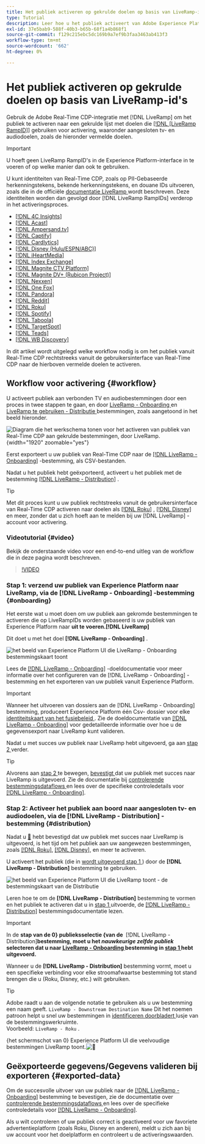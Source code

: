 ```yaml
---
title: Het publiek activeren op gekrulde doelen op basis van LiveRamp-id's
type: Tutorial
description: Leer hoe u het publiek activeert van Adobe Experience Platform naar verbonden tv- en audiodoelen en andere integraties met de LiveRamp RampID.
exl-id: 37e5bab9-588f-40b3-b65b-68f1a4b868f1
source-git-commit: f129c215ebc5dc169b9a7ef9b3faa3463ab413f3
workflow-type: tm+mt
source-wordcount: '662'
ht-degree: 0%

---
```


# Het publiek activeren op gekrulde doelen op basis van LiveRamp-id&#39;s

Gebruik de Adobe Real-Time CDP-integratie met [!DNL LiveRamp] om het publiek te activeren naar een gekrulde lijst met doelen die [[!DNL [LiveRamp RampID]]](https://docs.liveramp.com/connect/en/interpreting-rampid,-liveramp-s-people-based-identifier.html) gebruiken voor activering, waaronder aangesloten tv- en audiodoelen, zoals de hieronder vermelde doelen.

>[!IMPORTANT]
>
>U hoeft geen LiveRamp RampID&#39;s in de Experience Platform-interface in te voeren of op welke manier dan ook te gebruiken.
>
> U kunt identiteiten van Real-Time CDP, zoals op PII-Gebaseerde herkenningstekens, bekende herkenningstekens, en douane IDs uitvoeren, zoals die in de officiële [ documentatie LiveRamp ](https://docs.liveramp.com/connect/en/identity-and-identifier-terms-and-concepts.html#known-identifiers) wordt beschreven. Deze identiteiten worden dan gevolgd door [!DNL LiveRamp RampIDs] verderop in het activeringsproces.


* [[!DNL 4C Insights]](#insights)
* [[!DNL Acast]](#acast)
* [[!DNL Ampersand.tv]](#ampersand-tv)
* [[!DNL Captify]](#captify)
* [[!DNL Cardlytics]](#cardlytics)
* [[!DNL Disney (Hulu/ESPN/ABC)]](#disney)
* [[!DNL iHeartMedia]](#iheartmedia)
* [[!DNL Index Exchange]](#index-exchange)
* [[!DNL Magnite CTV Platform]](#magnite)
* [[!DNL Magnite DV+ (Rubicon Project)]](#magnite-dv)
* [[!DNL Nexxen]](#nexxen)
* [[!DNL One Fox]](#fox)
* [[!DNL Pandora]](#pandora)
* [[!DNL Reddit]](#reddit)
* [[!DNL Roku]](#roku)
* [[!DNL Spotify]](#spotify)
* [[!DNL Taboola]](#taboola)
* [[!DNL TargetSpot]](#targetspot)
* [[!DNL Teads]](#teads)
* [[!DNL WB Discovery]](#wb-discovery)

In dit artikel wordt uitgelegd welke workflow nodig is om het publiek vanuit Real-Time CDP rechtstreeks vanuit de gebruikersinterface van Real-Time CDP naar de hierboven vermelde doelen te activeren.

## Workflow voor activering {#workflow}

U activeert publiek aan verbonden TV en audiobestemmingen door een proces in twee stappen te gaan, en door [ LiveRamp - Onboarding ](../catalog/advertising/liveramp-onboarding.md) en [ LiveRamp te gebruiken - Distributie ](../catalog/advertising/liveramp-distribution.md) bestemmingen, zoals aangetoond in het beeld hieronder.

![ Diagram die het werkschema tonen voor het activeren van publiek van Real-Time CDP aan gekrulde bestemmingen, door LiveRamp.](../assets/ui/activate-curated-destinations-liveramp/workflow-diagram.png){width="1920" zoomable="yes"}

Eerst exporteert u uw publiek van Real-Time CDP naar de [[!DNL LiveRamp - Onboarding]](../catalog/advertising/liveramp-onboarding.md) -bestemming, als CSV-bestanden.

Nadat u het publiek hebt geëxporteerd, activeert u het publiek met de bestemming [[!DNL LiveRamp - Distribution]](../catalog/advertising/liveramp-distribution.md) .

>[!TIP]
>
>Met dit proces kunt u uw publiek rechtstreeks vanuit de gebruikersinterface van Real-Time CDP activeren naar doelen als [[!DNL Roku]](../catalog/advertising/liveramp-distribution.md#roku) , [[!DNL Disney]](../catalog/advertising/liveramp-distribution.md#disney) en meer, zonder dat u zich hoeft aan te melden bij uw [!DNL LiveRamp] -account voor activering.

### Videotutorial {#video}

Bekijk de onderstaande video voor een end-to-end uitleg van de workflow die in deze pagina wordt beschreven.

>[!VIDEO](https://video.tv.adobe.com/v/3452663?captions=dut)

### Stap 1: verzend uw publiek van Experience Platform naar LiveRamp, via de [!DNL LiveRamp - Onboarding] -bestemming {#onboarding}

Het eerste wat u moet doen om uw publiek aan gekromde bestemmingen te activeren die op LiveRampIDs worden gebaseerd is uw publiek van Experience Platform naar **uit te voeren.[!DNL LiveRamp]**

Dit doet u met het doel **[!DNL LiveRamp - Onboarding]** .

![ het beeld van Experience Platform UI die LiveRamp - Onboarding bestemmingskaart toont ](../assets/ui/activate-curated-destinations-liveramp/liveramp-onboarding-catalog.png)

Lees de [[!DNL LiveRamp - Onboarding]](../catalog/advertising/liveramp-onboarding.md) -doeldocumentatie voor meer informatie over het configureren van de [!DNL LiveRamp - Onboarding] -bestemming en het exporteren van uw publiek vanuit Experience Platform.

>[!IMPORTANT]
>
>Wanneer het uitvoeren van dossiers aan de [!DNL LiveRamp - Onboarding] bestemming, produceert Experience Platform één Csv- dossier voor elke [ identiteitskaart van het fusiebeleid ](../../profile/merge-policies/overview.md). Zie de doeldocumentatie van [[!DNL LiveRamp - Onboarding]](../catalog/advertising/liveramp-onboarding.md) voor gedetailleerde informatie over hoe u de gegevensexport naar LiveRamp kunt valideren.


Nadat u met succes uw publiek naar LiveRamp hebt uitgevoerd, ga aan [ stap 2 ](#distribution) verder.

>[!TIP]
>
>Alvorens aan [ stap 2 ](#distribution) te bewegen, [ bevestigt ](../catalog/advertising/liveramp-onboarding.md#exported-data) dat uw publiek met succes naar LiveRamp is uitgevoerd. Zie de documentatie bij [ controlerende bestemmingsdataflows ](../../dataflows/ui/monitor-destinations.md#dataflow-runs-for-batch-destinations) en lees over de specifieke controledetails voor [[!DNL LiveRamp - Onboarding]](../catalog/advertising/liveramp-onboarding.md#exported-data).

### Stap 2: Activeer het publiek aan boord naar aangesloten tv- en audiodoelen, via de [!DNL LiveRamp - Distribution] -bestemming {#distribution}

Nadat u [&#128279;](../catalog/advertising/liveramp-onboarding.md#exported-data) hebt bevestigd dat uw publiek met succes naar LiveRamp is uitgevoerd, is het tijd om het publiek aan uw aangewezen bestemmingen, zoals [[!DNL Roku]](../catalog/advertising/liveramp-distribution.md#roku), [[!DNL Disney]](../catalog/advertising/liveramp-distribution.md#disney), en meer te activeren.

U activeert het publiek (die in [ wordt uitgevoerd stap 1 ](#onboarding)) door de **[!DNL LiveRamp - Distribution]** bestemming te gebruiken.

![ het beeld van Experience Platform UI die LiveRamp toont - de bestemmingskaart van de Distributie ](../assets/ui/activate-curated-destinations-liveramp/liveramp-distribution-catalog.png)

Leren hoe te om de **[!DNL LiveRamp - Distribution]** bestemming te vormen en het publiek te activeren dat u in [ stap 1 ](#onboarding) uitvoerde, de [[!DNL LiveRamp - Distribution]](../catalog/advertising/liveramp-distribution.md) bestemmingsdocumentatie lezen.

>[!IMPORTANT]
>
>In de **stap van de 0&rbrace; publieksselectie &lbrace;van de &#x200B;** [!DNL LiveRamp - Distribution]&#x200B;**bestemming, moet u het *nauwkeurige zelfde publiek* selecteren dat u naar [ LiveRamp - Onboarding ](../catalog/advertising/liveramp-onboarding.md) bestemming in [ stap 1 ](#onboarding) hebt uitgevoerd.**

Wanneer u de **[!DNL LiveRamp - Distribution]** bestemming vormt, moet u een specifieke verbinding voor elke stroomafwaartse bestemming tot stand brengen die u (Roku, Disney, etc.) wilt gebruiken.

>[!TIP]
>
>Adobe raadt u aan de volgende notatie te gebruiken als u uw bestemming een naam geeft. `LiveRamp - Downstream Destination Name` Dit het noemen patroon helpt u snel uw bestemmingen in [ identificeren doorbladert ](../ui/destinations-workspace.md#browse) lusje van de bestemmingswerkruimte.
><br>
>Voorbeeld: `LiveRamp - Roku` .

{het schermschot van 0} Experience Platform UI die veelvoudige bestemmingen LiveRamp toont.![&#128279;](../assets/ui/activate-curated-destinations-liveramp/liveramp-naming.png)

## Geëxporteerde gegevens/Gegevens valideren bij exporteren {#exported-data}

Om de succesvolle uitvoer van uw publiek naar de [[!DNL LiveRamp - Onboarding]](../catalog/advertising/liveramp-onboarding.md) bestemming te bevestigen, zie de documentatie over [ controlerende bestemmingsdataflows ](../../dataflows/ui/monitor-destinations.md#dataflow-runs-for-batch-destinations) en lees over de specifieke controledetails voor [[!DNL LiveRamp - Onboarding]](../catalog/advertising/liveramp-onboarding.md#exported-data).

Als u wilt controleren of uw publiek correct is geactiveerd voor uw favoriete advertentieplatform (zoals Roku, Disney en anderen), meldt u zich aan bij uw account voor het doelplatform en controleert u de activeringswaarden.
